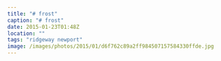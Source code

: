 ```yaml
---
title: "# frost"
caption: "# frost"
date: 2015-01-23T01:48Z
location: ""
tags: "ridgeway newport"
image: /images/photos/2015/01/d6f762c89a2ff984507157584330ffde.jpg
---
```

